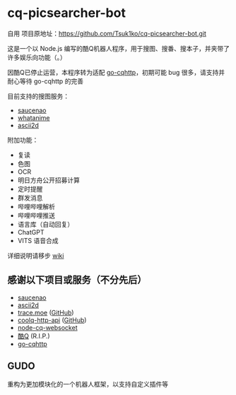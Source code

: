 # cq-picsearcher-bot

自用
项目原地址：https://github.com/Tsuk1ko/cq-picsearcher-bot.git

这是一个以 Node.js 编写的酷Q机器人程序，用于搜图、搜番、搜本子，并夹带了许多娱乐向功能（。）

因酷Q已停止运营，本程序转为适配 [go-cqhttp](https://github.com/Mrs4s/go-cqhttp)，初期可能 bug 很多，请支持并耐心等待 go-cqhttp 的完善

目前支持的搜图服务：

- [saucenao](https://saucenao.com)
- [whatanime](https://trace.moe)
- [ascii2d](https://ascii2d.net)

附加功能：

- 复读
- 色图
- OCR
- 明日方舟公开招募计算
- 定时提醒
- 群发消息
- 哔哩哔哩解析
- 哔哩哔哩推送
- 语言库（自动回复）
- ChatGPT
- VITS 语音合成

详细说明请移步 [wiki](../../wiki)

## 感谢以下项目或服务（不分先后）

- [saucenao](https://saucenao.com)
- [ascii2d](https://ascii2d.net)
- [trace.moe](https://trace.moe) ([GitHub](https://github.com/soruly/trace.moe))
- [coolq-http-api](https://cqhttp.cc) ([GitHub](https://github.com/richardchien/coolq-http-api))
- [node-cq-websocket](https://github.com/momocow/node-cq-websocket)
- [酷Q](https://cqp.cc) (R.I.P.)
- [go-cqhttp](https://github.com/Mrs4s/go-cqhttp)

## GUDO

重构为更加模块化的一个机器人框架，以支持自定义插件等
